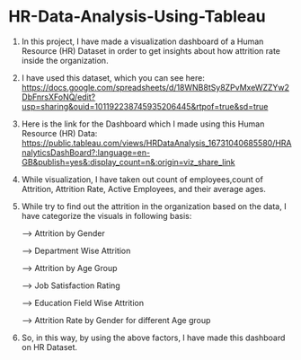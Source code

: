 # HR-Data-Analysis-Using-Tableau

1. In this project, I have made a visualization dashboard of a Human Resource (HR) Dataset in order to get insights about how attrition rate inside the organization.
2. I have used this dataset, which you can see here: https://docs.google.com/spreadsheets/d/18WNB8tSy8ZPvMxeWZZYw2DbFnrsXFoNQ/edit?usp=sharing&ouid=101192238745935206445&rtpof=true&sd=true
3. Here is the link for the Dashboard which I made using this Human Resource (HR) Data: https://public.tableau.com/views/HRDataAnalysis_16731040685580/HRAnalyticsDashBoard?:language=en-GB&publish=yes&:display_count=n&:origin=viz_share_link
4. While visualization, I have taken out count of employees,count of Attrition, Attrition Rate, Active Employees, and their average ages.
5. While try to find out the attrition in the organization based on the data, I have categorize the visuals in following basis:
   
    --> Attrition by Gender
   
    --> Department Wise Attrition
   
    --> Attrition by Age Group
   
    --> Job Satisfaction Rating
   
    --> Education Field Wise Attrition
   
    --> Attrition Rate by Gender for different Age group

7. So, in this way, by using the above factors, I have made this dashboard on HR Dataset.
